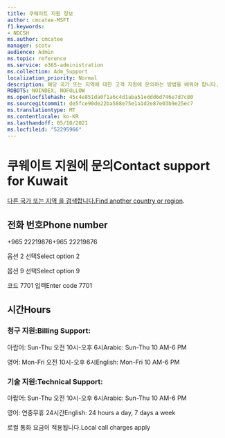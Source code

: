 ```yaml
---
title: 쿠웨이트 지원 정보
author: cmcatee-MSFT
f1.keywords:
- NOCSH
ms.author: cmcatee
manager: scotv
audience: Admin
ms.topic: reference
ms.service: o365-administration
ms.collection: Adm_Support
localization_priority: Normal
description: 해당 국가 또는 지역에 대한 고객 지원에 문의하는 방법을 배워야 합니다.
ROBOTS: NOINDEX, NOFOLLOW
ms.openlocfilehash: 45c4e851da0f1a6c4d1aba51eddd6d746e7d7c80
ms.sourcegitcommit: de5fce90de22ba588e75e1a1d2e87e03b9e25ec7
ms.translationtype: MT
ms.contentlocale: ko-KR
ms.lasthandoff: 05/10/2021
ms.locfileid: "52295966"
---
```

# <a name="contact-support-for-kuwait"></a><span data-ttu-id="b16fb-103">쿠웨이트 지원에 문의</span><span class="sxs-lookup"><span data-stu-id="b16fb-103">Contact support for Kuwait</span></span>

<span data-ttu-id="b16fb-104">[다른 국가 또는 지역 을 검색합니다.](../../business-video/get-help-support.md)</span><span class="sxs-lookup"><span data-stu-id="b16fb-104">[Find another country or region](../../business-video/get-help-support.md).</span></span>

## <a name="phone-number"></a><span data-ttu-id="b16fb-105">전화 번호</span><span class="sxs-lookup"><span data-stu-id="b16fb-105">Phone number</span></span>
<span data-ttu-id="b16fb-106">+965 22219876</span><span class="sxs-lookup"><span data-stu-id="b16fb-106">+965 22219876</span></span>

<span data-ttu-id="b16fb-107">옵션 2 선택</span><span class="sxs-lookup"><span data-stu-id="b16fb-107">Select option 2</span></span>

<span data-ttu-id="b16fb-108">옵션 9 선택</span><span class="sxs-lookup"><span data-stu-id="b16fb-108">Select option 9</span></span>

<span data-ttu-id="b16fb-109">코드 7701 입력</span><span class="sxs-lookup"><span data-stu-id="b16fb-109">Enter code 7701</span></span>

## <a name="hours"></a><span data-ttu-id="b16fb-110">시간</span><span class="sxs-lookup"><span data-stu-id="b16fb-110">Hours</span></span>
### <a name="billing-support"></a><span data-ttu-id="b16fb-111">청구 지원:</span><span class="sxs-lookup"><span data-stu-id="b16fb-111">Billing Support:</span></span>

<span data-ttu-id="b16fb-112">아랍어: Sun-Thu 오전 10시-오후 6시</span><span class="sxs-lookup"><span data-stu-id="b16fb-112">Arabic: Sun-Thu 10 AM-6 PM</span></span>

<span data-ttu-id="b16fb-113">영어: Mon-Fri 오전 10시-오후 6시</span><span class="sxs-lookup"><span data-stu-id="b16fb-113">English: Mon-Fri 10 AM-6 PM</span></span>

### <a name="technical-support"></a><span data-ttu-id="b16fb-114">기술 지원:</span><span class="sxs-lookup"><span data-stu-id="b16fb-114">Technical Support:</span></span>

<span data-ttu-id="b16fb-115">아랍어: Sun-Thu 오전 10시-오후 6시</span><span class="sxs-lookup"><span data-stu-id="b16fb-115">Arabic: Sun-Thu 10 AM-6 PM</span></span>

<span data-ttu-id="b16fb-116">영어: 연중무휴 24시간</span><span class="sxs-lookup"><span data-stu-id="b16fb-116">English: 24 hours a day, 7 days a week</span></span>

<span data-ttu-id="b16fb-117">로컬 통화 요금이 적용됩니다.</span><span class="sxs-lookup"><span data-stu-id="b16fb-117">Local call charges apply</span></span>
